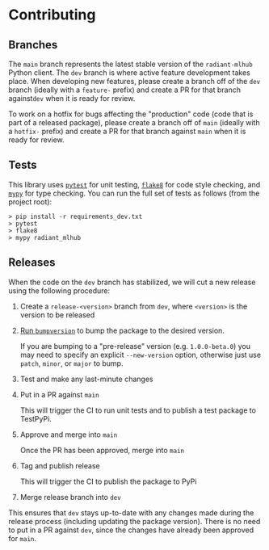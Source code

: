 # Contributing

## Branches
The `main` branch represents the latest stable version of the `radiant-mlhub` Python client. The `dev` branch 
is where active feature development takes place. When developing new features, please create a branch off of the 
`dev` branch (ideally with a `feature-` prefix) and create a PR for that branch against`dev` 
when it is ready for review. 

To work on a hotfix for bugs affecting the "production" code (code that is part of a released package), please create 
a branch off of `main` (ideally with a `hotfix-` prefix) and create a PR for that branch against `main` 
when it is ready for review.

## Tests

This library uses [`pytest`](https://docs.pytest.org/en/stable/) for unit testing, [`flake8`](https://flake8.pycqa.org/en/latest/) 
for code style checking, and [`mypy`](https://mypy.readthedocs.io/en/stable/) for type checking. You can run the full set of tests 
as follows (from the project root):

```shell
> pip install -r requirements_dev.txt
> pytest
> flake8
> mypy radiant_mlhub
```

## Releases

When the code on the `dev` branch has stabilized, we will cut a new release using the following procedure:

1) Create a `release-<version>` branch from `dev`, where `<version>` is the version to be released

2) [Run `bumpversion`](https://github.com/c4urself/bump2version#usage) to bump the package to the desired 
   version. 
   
   If you are bumping to a "pre-release" version (e.g. `1.0.0-beta.0`) you may need to specify an 
   explicit `--new-version` option, otherwise just use `patch`, `minor`, or `major` to bump.

3) Test and make any last-minute changes

4) Put in a PR against `main`

   This will trigger the CI to run unit tests and to publish a test package to TestPyPi.

5) Approve and merge into `main`

   Once the PR has been approved, merge into `main`

6) Tag and publish release

   This will trigger the CI to publish the package to PyPi

7) Merge release branch into `dev`

  This ensures that `dev` stays up-to-date with any changes made during the release process (including updating 
  the package version). There is no need to put in a PR against `dev`, since the changes have already been 
  approved for `main`.